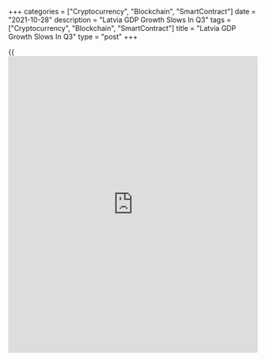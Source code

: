 +++
categories = ["Cryptocurrency", "Blockchain", "SmartContract"]
date = "2021-10-28"
description = "Latvia GDP Growth Slows In Q3"
tags = ["Cryptocurrency", "Blockchain", "SmartContract"]
title = "Latvia GDP Growth Slows In Q3"
type = "post"
+++

{{<iframe id="large-banner" src="https://www.bounty.group/#slide=14.0" width="100%" height="600" scrolling="no" style="border: 0px solid rgb(216, 221, 230); border-radius: 3px;">}}

Latvia's economic growth slowed sharply in the third quarter after a
strong rebound in the previous three months, preliminary estimates from
the statistical bureau showed Thursday.  
  
Gross domestic product rose a seasonally and [calendar](https://www.fintechee.com/web-trader/) non-adjusted 4.8
percent year-on-year following a 10.8 percent growth in the second
quarter.  
  
In the third quarter of 2020, economic output decreased 2.8 percent.  
  
The GDP was affected by output growth of 1.3 percent in producing
sectors and of 6.1 percent in services sectors.

On a seasonally and [calendar](https://www.fintechee.com/web-trader/) adjusted basis, GDP grew 0.3 percent from
the previous quarter, when it had increased 2.5 percent.

For comments and feedback [contact](https://www.playgroundfx.com/contact/): editorial@rtt[news](https://www.letsplayfx.com/blog/forex-news-website/).com

[Economic News][1]

 **What parts of the world are seeing the best (and worst) economic
performances lately? Click[here][2] to check out our [Econ Scorecard][2]
and find out! See up-to-the-moment [ranking](https://www.playgroundfx.com/blog/crypto-exchange-ranking/)s for the best and worst
performers in [GDP][3], [unemployment rate][4], [inflation][5] and much
more.**

   1. www.rtt[news](https://www.letsplayfx.com/blog/forex-news-website/).com/Content/EconomicNews.aspx
   2. www.rtt[news](https://www.letsplayfx.com/blog/forex-news-website/).com/economic-scorecard/world-rank/retail-sales/highest-performance.aspx
   3. www.rtt[news](https://www.letsplayfx.com/blog/forex-news-website/).com/economic-scorecard/world-rank/GDP/highest-performance.aspx
   4. www.rtt[news](https://www.letsplayfx.com/blog/forex-news-website/).com/economic-scorecard/world-rank/unemployment-rate/lowest-performance.aspx
   5. www.rtt[news](https://www.letsplayfx.com/blog/forex-news-website/).com/economic-scorecard/world-rank/CPI/highest-performance.aspx